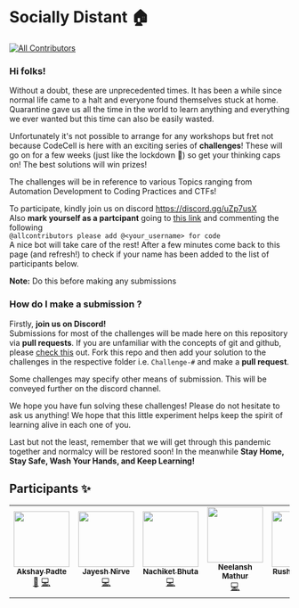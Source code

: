 # Socially Distant 🏠
<!-- ALL-CONTRIBUTORS-BADGE:START - Do not remove or modify this section -->
[![All Contributors](https://img.shields.io/badge/all_contributors-7-orange.svg?style=flat-square)](#contributors-)
<!-- ALL-CONTRIBUTORS-BADGE:END -->
### Hi folks!

Without a doubt, these are unprecedented times. It has been a while since normal life came to a halt and everyone found themselves stuck at home. Quarantine gave us all the time in the world to learn anything and everything we ever wanted but this time can also be easily wasted. 

Unfortunately it's not possible to arrange for any workshops but fret not because CodeCell is here with an exciting series of **challenges**! These will go on for a few weeks (just like the lockdown 🤭) so get your thinking caps on! The best solutions will win prizes!

The challenges will be in reference to various Topics ranging from Automation Development to Coding Practices and CTFs!


To participate, kindly join us on discord https://discord.gg/uZp7usX  
Also **mark yourself as a partcipant** going to [this link](https://github.com/kjsce-codecell/SociallyDistant/issues/1) and commenting the following   
`@allcontributors please add @<your_username> for code`   
A nice bot will take care of the rest! After a few minutes come back to this page (and refresh!) to check if your name has been added to the list of participants below.

**Note:** Do this before making any submissions

### How do I make a submission ?
Firstly, **join us on Discord!**  
Submissions for most of the challenges will be made here on this repository via **pull requests**. If you are unfamiliar with the concepts of git and github, please [check this](https://www.youtube.com/watch?v=MJUJ4wbFm_A) out.
Fork this repo and then add your solution to the challenges in the respective folder i.e. `Challenge-#` and make a **pull request**.


Some challenges may specify other means of submission. This will be conveyed further on the discord channel.


We hope you have fun solving these challenges! Please do not hesitate to ask us anything! We hope that this little experiment helps keep the spirit of learning alive in each one of you. 

Last but not the least, remember that we will get through this pandemic together and normalcy will be restored soon! In the meanwhile **Stay Home, Stay Safe, Wash Your Hands, and Keep Learning!**


## Participants ✨

<!-- ALL-CONTRIBUTORS-LIST:START - Do not remove or modify this section -->
<!-- prettier-ignore-start -->
<!-- markdownlint-disable -->
<table>
  <tr>
    <td align="center"><a href="https://github.com/akshay-99"><img src="https://avatars0.githubusercontent.com/u/38867671?v=4" width="100px;" alt=""/><br /><sub><b>Akshay Padte</b></sub></a><br /><a href="https://github.com/kjsce-codecell/SociallyDistant/commits?author=akshay-99" title="Documentation">📖</a> <a href="https://github.com/kjsce-codecell/SociallyDistant/commits?author=akshay-99" title="Code">💻</a></td>
    <td align="center"><a href="http://technodisaster.me"><img src="https://avatars0.githubusercontent.com/u/52817235?v=4" width="100px;" alt=""/><br /><sub><b>Jayesh Nirve</b></sub></a><br /><a href="https://github.com/kjsce-codecell/SociallyDistant/commits?author=Techno-Disaster" title="Code">💻</a></td>
    <td align="center"><a href="https://nachiketbhuta.co"><img src="https://avatars3.githubusercontent.com/u/30868728?v=4" width="100px;" alt=""/><br /><sub><b>Nachiket Bhuta</b></sub></a><br /><a href="https://github.com/kjsce-codecell/SociallyDistant/commits?author=nachiketbhuta" title="Code">💻</a></td>
    <td align="center"><a href="https://github.com/neelansh15"><img src="https://avatars3.githubusercontent.com/u/53081208?v=4" width="100px;" alt=""/><br /><sub><b>Neelansh Mathur</b></sub></a><br /><a href="https://github.com/kjsce-codecell/SociallyDistant/commits?author=neelansh15" title="Code">💻</a></td>
    <td align="center"><a href="https://github.com/RusherRG"><img src="https://avatars3.githubusercontent.com/u/35848285?v=4" width="100px;" alt=""/><br /><sub><b>Rushang Gajjal</b></sub></a><br /><a href="https://github.com/kjsce-codecell/SociallyDistant/commits?author=RusherRG" title="Code">💻</a></td>
    <td align="center"><a href="https://github.com/Syn3rman"><img src="https://avatars1.githubusercontent.com/u/31011197?v=4" width="100px;" alt=""/><br /><sub><b>Aditya Prajapati</b></sub></a><br /><a href="https://github.com/kjsce-codecell/SociallyDistant/commits?author=Syn3rman" title="Code">💻</a></td>
    <td align="center"><a href="https://github.com/hetzz"><img src="https://avatars2.githubusercontent.com/u/39834439?v=4" width="100px;" alt=""/><br /><sub><b>Hetal Kuvadia</b></sub></a><br /><a href="https://github.com/kjsce-codecell/SociallyDistant/commits?author=hetzz" title="Code">💻</a></td>
  </tr>
</table>

<!-- markdownlint-enable -->
<!-- prettier-ignore-end -->
<!-- ALL-CONTRIBUTORS-LIST:END -->
